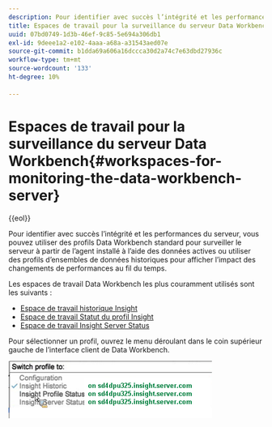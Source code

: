 ```yaml
---
description: Pour identifier avec succès l’intégrité et les performances du serveur, vous pouvez utiliser des profils Data Workbench standard pour surveiller le serveur à partir de l’agent installé à l’aide des données actives ou utiliser des profils d’ensembles de données historiques pour afficher l’impact des changements de performances au fil du temps.
title: Espaces de travail pour la surveillance du serveur Data Workbench
uuid: 07bd0749-1d3b-46ef-9c85-5e694a306db1
exl-id: 9deee1a2-e102-4aaa-a68a-a31543aed07e
source-git-commit: b1dda69a606a16dccca30d2a74c7e63dbd27936c
workflow-type: tm+mt
source-wordcount: '133'
ht-degree: 10%

---
```


# Espaces de travail pour la surveillance du serveur Data Workbench{#workspaces-for-monitoring-the-data-workbench-server}

{{eol}}

Pour identifier avec succès l’intégrité et les performances du serveur, vous pouvez utiliser des profils Data Workbench standard pour surveiller le serveur à partir de l’agent installé à l’aide des données actives ou utiliser des profils d’ensembles de données historiques pour afficher l’impact des changements de performances au fil du temps.

Les espaces de travail Data Workbench les plus couramment utilisés sont les suivants :

* [Espace de travail historique Insight](../../../home/monitoring-installation/monitoring-profiles/monitoring-historical-using.md#concept-4a4661f3728540e699b92dac80c44015)
* [Espace de travail Statut du profil Insight](../../../home/monitoring-installation/monitoring-profiles/monitoring-profile-using.md#concept-b4f472ece1094abc9192d89fdce5e104)
* [Espace de travail Insight Server Status](../../../home/monitoring-installation/monitoring-profiles/monitoring-server-using.md#concept-b4f472ece1094abc9192d89fdce5e104)

Pour sélectionner un profil, ouvrez le menu déroulant dans le coin supérieur gauche de l’interface client de Data Workbench.

![](assets/profile_switch.png)

